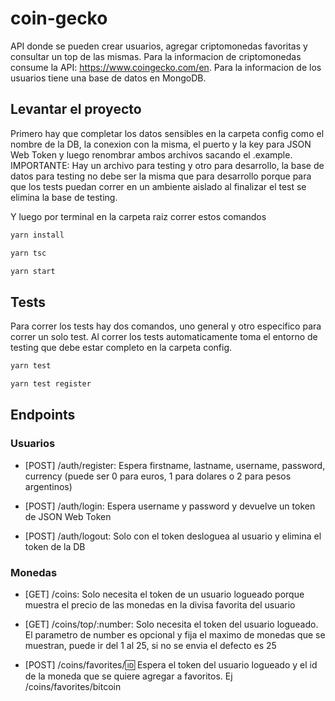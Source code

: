 # coin-gecko

API donde se pueden crear usuarios, agregar criptomonedas favoritas y consultar un top de las mismas.
Para la informacion de criptomonedas consume la API: https://www.coingecko.com/en.
Para la informacion de los usuarios tiene una base de datos en MongoDB.

## Levantar el proyecto

Primero hay que completar los datos sensibles en la carpeta config como el nombre de la DB, la conexion con la misma, el puerto y la key para JSON Web Token y luego renombrar ambos archivos sacando el .example.
IMPORTANTE: Hay un archivo para testing y otro para desarrollo, la base de datos para testing no debe ser la misma que para desarrollo porque para que los tests puedan correr en un ambiente aislado al finalizar el test se elimina la base de testing.

Y luego por terminal en la carpeta raiz correr estos comandos

```bash
yarn install

yarn tsc

yarn start
```

## Tests

Para correr los tests hay dos comandos, uno general y otro especifico para correr un solo test.
Al correr los tests automaticamente toma el entorno de testing que debe estar completo en la carpeta config.

```bash
yarn test

yarn test register
```

## Endpoints

### Usuarios

-   [POST] /auth/register:
    Espera firstname, lastname, username, password, currency (puede ser 0 para euros, 1 para dolares o 2 para pesos argentinos)

-   [POST] /auth/login:
    Espera username y password y devuelve un token de JSON Web Token

-   [POST] /auth/logout:
    Solo con el token desloguea al usuario y elimina el token de la DB

### Monedas

-   [GET] /coins:
    Solo necesita el token de un usuario logueado porque muestra el precio de las monedas en la divisa favorita del usuario

-   [GET] /coins/top/:number:
    Solo necesita el token del usuario logueado. El parametro de number es opcional y fija el maximo de monedas que se muestran, puede ir del 1 al 25, si no se envia el defecto es 25

-   [POST] /coins/favorites/:id:
    Espera el token del usuario logueado y el id de la moneda que se quiere agregar a favoritos. Ej /coins/favorites/bitcoin
